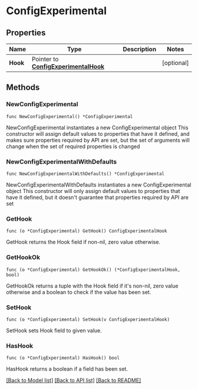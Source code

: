 # ConfigExperimental

## Properties

Name | Type | Description | Notes
------------ | ------------- | ------------- | -------------
**Hook** | Pointer to [**ConfigExperimentalHook**](ConfigExperimentalHook.md) |  | [optional] 

## Methods

### NewConfigExperimental

`func NewConfigExperimental() *ConfigExperimental`

NewConfigExperimental instantiates a new ConfigExperimental object
This constructor will assign default values to properties that have it defined,
and makes sure properties required by API are set, but the set of arguments
will change when the set of required properties is changed

### NewConfigExperimentalWithDefaults

`func NewConfigExperimentalWithDefaults() *ConfigExperimental`

NewConfigExperimentalWithDefaults instantiates a new ConfigExperimental object
This constructor will only assign default values to properties that have it defined,
but it doesn't guarantee that properties required by API are set

### GetHook

`func (o *ConfigExperimental) GetHook() ConfigExperimentalHook`

GetHook returns the Hook field if non-nil, zero value otherwise.

### GetHookOk

`func (o *ConfigExperimental) GetHookOk() (*ConfigExperimentalHook, bool)`

GetHookOk returns a tuple with the Hook field if it's non-nil, zero value otherwise
and a boolean to check if the value has been set.

### SetHook

`func (o *ConfigExperimental) SetHook(v ConfigExperimentalHook)`

SetHook sets Hook field to given value.

### HasHook

`func (o *ConfigExperimental) HasHook() bool`

HasHook returns a boolean if a field has been set.


[[Back to Model list]](../README.md#documentation-for-models) [[Back to API list]](../README.md#documentation-for-api-endpoints) [[Back to README]](../README.md)


